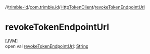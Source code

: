 //[trimble-id](../../../index.md)/[com.trimble.id](../index.md)/[HttpTokenClient](index.md)/[revokeTokenEndpointUrl](revoke-token-endpoint-url.md)

# revokeTokenEndpointUrl

[JVM]\
open val [revokeTokenEndpointUrl](revoke-token-endpoint-url.md): [String](https://docs.oracle.com/javase/8/docs/api/java/lang/String.html)
